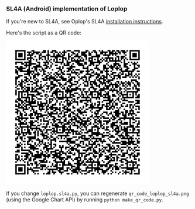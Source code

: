 ### SL4A (Android) implementation of Loplop

If you're new to SL4A, see Oplop's SL4A [installation instructions](https://code.google.com/p/oplop/wiki/SL4AInstructions).

Here's the script as a QR code:

![QR code](qr_code_loplop_sl4a.png)

If you change `loplop.sl4a.py`, you can regenerate `qr_code_loplop_sl4a.png` (using the Google Chart API) by running `python make_qr_code.py`.
